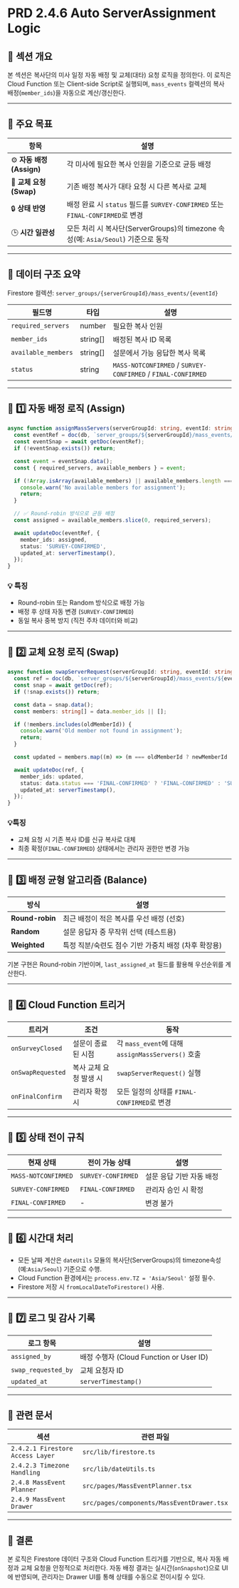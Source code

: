 # PRD 2.4.6 Auto ServerAssignment Logic

## 🧩 섹션 개요

본 섹션은 복사단의 미사 일정 자동 배정 및 교체(대타) 요청 로직을 정의한다.
이 로직은 Cloud Function 또는 Client-side Script로 실행되며, `mass_events` 컬렉션의 복사 배정(`member_ids`)을 자동으로 계산/갱신한다.

---

## 🧩 주요 목표

| 항목                   | 설명                                                               |
| -------------------- | ---------------------------------------------------------------- |
| ⚙️ **자동 배정(Assign)** | 각 미사에 필요한 복사 인원을 기준으로 균등 배정                                      |
| 🔁 **교체 요청(Swap)**   | 기존 배정 복사가 대타 요청 시 다른 복사로 교체                                      |
| 🔒 **상태 반영**         | 배정 완료 시 `status` 필드를 `SURVEY-CONFIRMED` 또는 `FINAL-CONFIRMED`로 변경 |
| 🕒 **시간 일관성**        | 모든 처리 시 복사단(ServerGroups)의 timezone 속성(예: `Asia/Seoul`) 기준으로 동작                                 |

---

## 🧩 데이터 구조 요약

Firestore 컬렉션:
`server_groups/{serverGroupId}/mass_events/{eventId}`

| 필드명                 | 타입       | 설명                                                           |
| ------------------- | -------- | ------------------------------------------------------------ |
| `required_servers`  | number   | 필요한 복사 인원                                                    |
| `member_ids`        | string[] | 배정된 복사 ID 목록                                                 |
| `available_members` | string[] | 설문에서 가능 응답한 복사 목록                                            |
| `status`            | string   | `MASS-NOTCONFIRMED` / `SURVEY-CONFIRMED` / `FINAL-CONFIRMED` |

---

## 🧩 1️⃣ 자동 배정 로직 (Assign)

```ts
async function assignMassServers(serverGroupId: string, eventId: string) {
  const eventRef = doc(db, `server_groups/${serverGroupId}/mass_events/${eventId}`);
  const eventSnap = await getDoc(eventRef);
  if (!eventSnap.exists()) return;

  const event = eventSnap.data();
  const { required_servers, available_members } = event;

  if (!Array.isArray(available_members) || available_members.length === 0) {
    console.warn('No available members for assignment');
    return;
  }

  // ✅ Round-robin 방식으로 균등 배정
  const assigned = available_members.slice(0, required_servers);

  await updateDoc(eventRef, {
    member_ids: assigned,
    status: 'SURVEY-CONFIRMED',
    updated_at: serverTimestamp(),
  });
}
```

### 💡 특징

* Round-robin 또는 Random 방식으로 배정 가능
* 배정 후 상태 자동 변경 (`SURVEY-CONFIRMED`)
* 동일 복사 중복 방지 (직전 주차 데이터와 비교)

---

## 🧩 2️⃣ 교체 요청 로직 (Swap)

```ts
async function swapServerRequest(serverGroupId: string, eventId: string, oldMemberId: string, newMemberId: string) {
  const ref = doc(db, `server_groups/${serverGroupId}/mass_events/${eventId}`);
  const snap = await getDoc(ref);
  if (!snap.exists()) return;

  const data = snap.data();
  const members: string[] = data.member_ids || [];

  if (!members.includes(oldMemberId)) {
    console.warn('Old member not found in assignment');
    return;
  }

  const updated = members.map((m) => (m === oldMemberId ? newMemberId : m));

  await updateDoc(ref, {
    member_ids: updated,
    status: data.status === 'FINAL-CONFIRMED' ? 'FINAL-CONFIRMED' : 'SURVEY-CONFIRMED',
    updated_at: serverTimestamp(),
  });
}
```

### 💡특징

* 교체 요청 시 기존 복사 ID를 신규 복사로 대체
* 최종 확정(`FINAL-CONFIRMED`) 상태에서는 관리자 권한만 변경 가능

---

## 🧩 3️⃣ 배정 균형 알고리즘 (Balance)

| 방식              | 설명                              |
| --------------- | ------------------------------- |
| **Round-robin** | 최근 배정이 적은 복사를 우선 배정 (선호)        |
| **Random**      | 설문 응답자 중 무작위 선택 (테스트용)          |
| **Weighted**    | 특정 직분/숙련도 점수 기반 가중치 배정 (차후 확장용) |

기본 구현은 Round-robin 기반이며, `last_assigned_at` 필드를 활용해 우선순위를 계산한다.

---

## 🧩 4️⃣ Cloud Function 트리거

| 트리거               | 조건            | 동작                                          |
| ----------------- | ------------- | ------------------------------------------- |
| `onSurveyClosed`  | 설문이 종료된 시점    | 각 `mass_event`에 대해 `assignMassServers()` 호출 |
| `onSwapRequested` | 복사 교체 요청 발생 시 | `swapServerRequest()` 실행                    |
| `onFinalConfirm`  | 관리자 확정 시      | 모든 일정의 상태를 `FINAL-CONFIRMED`로 변경            |

---

## 🧩 5️⃣ 상태 전이 규칙

| 현재 상태               | 전이 가능 상태           | 설명             |
| ------------------- | ------------------ | -------------- |
| `MASS-NOTCONFIRMED` | `SURVEY-CONFIRMED` | 설문 응답 기반 자동 배정 |
| `SURVEY-CONFIRMED`  | `FINAL-CONFIRMED`  | 관리자 승인 시 확정    |
| `FINAL-CONFIRMED`   | -                  | 변경 불가          |

---

## 🧩 6️⃣ 시간대 처리

* 모든 날짜 계산은 `dateUtils` 모듈의 복사단(ServerGroups)의 timezone속성(예:`Asia/Seoul`) 기준으로 수행.
* Cloud Function 환경에서는 `process.env.TZ = 'Asia/Seoul'` 설정 필수.
* Firestore 저장 시 `fromLocalDateToFirestore()` 사용.

---

## 🧩 7️⃣ 로그 및 감사 기록

| 로그 항목               | 설명                                 |
| ------------------- | ---------------------------------- |
| `assigned_by`       | 배정 수행자 (Cloud Function or User ID) |
| `swap_requested_by` | 교체 요청자 ID                          |
| `updated_at`        | `serverTimestamp()`                |

---

## 🧩 관련 문서

| 섹션                               | 관련 파일                                      |
| -------------------------------- | ------------------------------------------ |
| `2.4.2.1 Firestore Access Layer` | `src/lib/firestore.ts`                     |
| `2.4.2.3 Timezone Handling`      | `src/lib/dateUtils.ts`                     |
| `2.4.8 MassEvent Planner`        | `src/pages/MassEventPlanner.tsx`           |
| `2.4.9 MassEvent Drawer`         | `src/pages/components/MassEventDrawer.tsx` |

---

## 🧩 결론

본 로직은 Firestore 데이터 구조와 Cloud Function 트리거를 기반으로,
복사 자동 배정과 교체 요청을 안정적으로 처리한다.
자동 배정 결과는 실시간(`onSnapshot`)으로 UI에 반영되며, 관리자는 Drawer UI를 통해 상태를 수동으로 전이시킬 수 있다.
